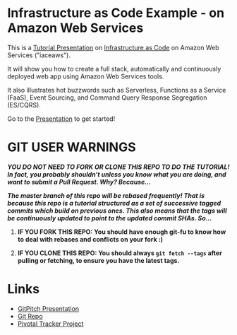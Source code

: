 # Infrastructure as Code Example - on Amazon Web Services

This is a
[Tutorial Presentation](https://gitpitch.com/thewoolleyman/infrastructure-as-code-example-aws/master) 
on [Infrastructure as Code](https://en.wikipedia.org/wiki/Infrastructure_as_Code)
on Amazon Web Services ("iaceaws").
 
It will show you how to create a full stack, automatically and continuously deployed web app 
using Amazon Web Services tools.

It also illustrates hot buzzwords such as Serverless, Functions as a Service (FaaS), Event 
Sourcing, and Command Query Response Segregation (ES/CQRS).

Go to the
[Presentation](https://gitpitch.com/thewoolleyman/infrastructure-as-code-example-aws/master)
to get started!

# GIT USER WARNINGS

***YOU DO NOT NEED TO FORK OR CLONE THIS REPO TO DO THE TUTORIAL!  In fact, you probably 
shouldn't unless you know what you are doing, and want to submit a Pull Request.  Why? Because...***

***The master branch of this repo will be rebased frequently! That is because this repo is a 
tutorial structured as a set of successive tagged commits which build on previous ones.  This also
 means that the tags will be continuously updated to point to the updated commit SHAs.  So...***
 
1. **IF YOU FORK THIS REPO: You should have enough git-fu to know how to deal with rebases and 
conflicts on your fork :)**

2. **IF YOU CLONE THIS REPO: You should always `git fetch --tags` after pulling or fetching, to 
ensure you have the latest tags.**

# Links

* [GitPitch Presentation](https://gitpitch.com/thewoolleyman/infrastructure-as-code-example-aws/master)
* [Git Repo](https://github.com/thewoolleyman/infrastructure-as-code-example-aws)
* [Pivotal Tracker Project](https://www.pivotaltracker.com/n/projects/2195147)
